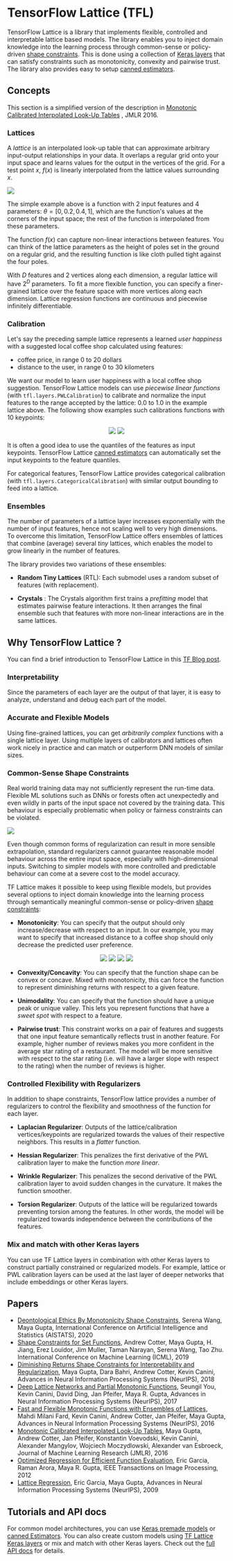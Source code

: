 # TensorFlow Lattice (TFL)

TensorFlow Lattice is a library that implements flexible, controlled and
interpretable lattice based models. The library enables you to inject domain
knowledge into the learning process through common-sense or policy-driven
[shape constraints](tutorials/shape_constraints.ipynb). This is done using a
collection of [Keras layers](tutorials/keras_layers.ipynb) that can satisfy
constraints such as monotonicity, convexity and pairwise trust. The library also
provides easy to setup [canned estimators](tutorials/canned_estimators.ipynb).

## Concepts

This section is a simplified version of the description in
[Monotonic Calibrated Interpolated Look-Up Tables](http://jmlr.org/papers/v17/15-243.html)
, JMLR 2016.

### Lattices

A *lattice* is an interpolated look-up table that can approximate arbitrary
input-output relationships in your data. It overlaps a regular grid onto your
input space and learns values for the output in the vertices of the grid. For a
test point $x$, $f(x)$ is linearly interpolated from the lattice values
surrounding $x$.

<img src="images/2d_lattice.png" style="display:block; margin:auto;">

The simple example above is a function with 2 input features and 4 parameters:
$\theta=[0, 0.2, 0.4, 1]$, which are the function's values at the corners of the
input space; the rest of the function is interpolated from these parameters.

The function $f(x)$ can capture non-linear interactions between features. You
can think of the lattice parameters as the height of poles set in the ground on
a regular grid, and the resulting function is like cloth pulled tight against
the four poles.

With $D$ features and 2 vertices along each dimension, a regular lattice will
have $2^D$ parameters. To fit a more flexible function, you can specify a
finer-grained lattice over the feature space with more vertices along each
dimension. Lattice regression functions are continuous and piecewise infinitely
differentiable.

### Calibration

Let's say the preceding sample lattice represents a learned *user happiness*
with a suggested local coffee shop calculated using features:

*   coffee price, in range 0 to 20 dollars
*   distance to the user, in range 0 to 30 kilometers

We want our model to learn user happiness with a local coffee shop suggestion.
TensorFlow Lattice models can use *piecewise linear functions* (with
`tfl.layers.PWLCalibration`) to calibrate and normalize the input features to
the range accepted by the lattice: 0.0 to 1.0 in the example lattice above. The
following show examples such calibrations functions with 10 keypoints:

<p align="center">
<img src="images/pwl_calibration_distance.png">
<img src="images/pwl_calibration_price.png">
</p>

It is often a good idea to use the quantiles of the features as input keypoints.
TensorFlow Lattice [canned estimators](tutorials/canned_estimators.ipynb) can
automatically set the input keypoints to the feature quantiles.

For categorical features, TensorFlow Lattice provides categorical calibration
(with `tfl.layers.CategoricalCalibration`) with similar output bounding to feed
into a lattice.

### Ensembles

The number of parameters of a lattice layer increases exponentially with the
number of input features, hence not scaling well to very high dimensions. To
overcome this limitation, TensorFlow Lattice offers ensembles of lattices that
combine (average) several *tiny* lattices, which enables the model to grow
linearly in the number of features.

The library provides two variations of these ensembles:

*   **Random Tiny Lattices** (RTL): Each submodel uses a random subset of
    features (with replacement).

*   **Crystals** : The Crystals algorithm first trains a *prefitting* model that
    estimates pairwise feature interactions. It then arranges the final ensemble
    such that features with more non-linear interactions are in the same
    lattices.

## Why TensorFlow Lattice ?

You can find a brief introduction to TensorFlow Lattice in this
[TF Blog post](https://blog.tensorflow.org/2020/02/tensorflow-lattice-flexible-controlled-and-interpretable-ML.html).

### Interpretability

Since the parameters of each layer are the output of that layer, it is easy to
analyze, understand and debug each part of the model.

### Accurate and Flexible Models

Using fine-grained lattices, you can get *arbitrarily complex* functions with a
single lattice layer. Using multiple layers of calibrators and lattices often
work nicely in practice and can match or outperform DNN models of similar sizes.

### Common-Sense Shape Constraints

Real world training data may not sufficiently represent the run-time data.
Flexible ML solutions such as DNNs or forests often act unexpectedly and even
wildly in parts of the input space not covered by the training data. This
behaviour is especially problematic when policy or fairness constraints can be
violated.

<img src="images/model_comparison.png" style="display:block; margin:auto;">

Even though common forms of regularization can result in more sensible
extrapolation, standard regularizers cannot guarantee reasonable model behaviour
across the entire input space, especially with high-dimensional inputs.
Switching to simpler models with more controlled and predictable behaviour can
come at a severe cost to the model accuracy.

TF Lattice makes it possible to keep using flexible models, but provides several
options to inject domain knowledge into the learning process through
semantically meaningful common-sense or policy-driven
[shape constraints](tutorials/shape_constraints.ipynb):

*   **Monotonicity**: You can specify that the output should only
    increase/decrease with respect to an input. In our example, you may want to
    specify that increased distance to a coffee shop should only decrease the
    predicted user preference.

<p align="center">
<img src="images/linear_fit.png">
<img src="images/flexible_fit.png">
<img src="images/regularized_fit.png">
<img src="images/monotonic_fit.png">
</p>

*   **Convexity/Concavity**: You can specify that the function shape can be
    convex or concave. Mixed with monotonicity, this can force the function to
    represent diminishing returns with respect to a given feature.

*   **Unimodality**: You can specify that the function should have a unique peak
    or unique valley. This lets you represent functions that have a *sweet spot*
    with respect to a feature.

*   **Pairwise trust**: This constraint works on a pair of features and suggests
    that one input feature semantically reflects trust in another feature. For
    example, higher number of reviews makes you more confident in the average
    star rating of a restaurant. The model will be more sensitive with respect
    to the star rating (i.e. will have a larger slope with respect to the
    rating) when the number of reviews is higher.

### Controlled Flexibility with Regularizers

In addition to shape constraints, TensorFlow lattice provides a number of
regularizers to control the flexibility and smoothness of the function for each
layer.

*   **Laplacian Regularizer**: Outputs of the lattice/calibration
    vertices/keypoints are regularized towards the values of their respective
    neighbors. This results in a *flatter* function.

*   **Hessian Regularizer**: This penalizes the first derivative of the PWL
    calibration layer to make the function *more linear*.

*   **Wrinkle Regularizer**: This penalizes the second derivative of the PWL
    calibration layer to avoid sudden changes in the curvature. It makes the
    function smoother.

*   **Torsion Regularizer**: Outputs of the lattice will be regularized towards
    preventing torsion among the features. In other words, the model will be
    regularized towards independence between the contributions of the features.

### Mix and match with other Keras layers

You can use TF Lattice layers in combination with other Keras layers to
construct partially constrained or regularized models. For example, lattice or
PWL calibration layers can be used at the last layer of deeper networks that
include embeddings or other Keras layers.

## Papers

*   [Deontological Ethics By Monotonicity Shape Constraints](https://arxiv.org/abs/2001.11990),
    Serena Wang, Maya Gupta, International Conference on Artificial Intelligence
    and Statistics (AISTATS), 2020
*   [Shape Constraints for Set Functions](http://proceedings.mlr.press/v97/cotter19a.html),
    Andrew Cotter, Maya Gupta, H. Jiang, Erez Louidor, Jim Muller, Taman
    Narayan, Serena Wang, Tao Zhu. International Conference on Machine Learning
    (ICML), 2019
*   [Diminishing Returns Shape Constraints for Interpretability and
    Regularization](https://papers.nips.cc/paper/7916-diminishing-returns-shape-constraints-for-interpretability-and-regularization),
    Maya Gupta, Dara Bahri, Andrew Cotter, Kevin Canini, Advances in Neural
    Information Processing Systems (NeurIPS), 2018
*   [Deep Lattice Networks and Partial Monotonic Functions](https://research.google.com/pubs/pub46327.html),
    Seungil You, Kevin Canini, David Ding, Jan Pfeifer, Maya R. Gupta, Advances
    in Neural Information Processing Systems (NeurIPS), 2017
*   [Fast and Flexible Monotonic Functions with Ensembles of Lattices](https://papers.nips.cc/paper/6377-fast-and-flexible-monotonic-functions-with-ensembles-of-lattices),
    Mahdi Milani Fard, Kevin Canini, Andrew Cotter, Jan Pfeifer, Maya Gupta,
    Advances in Neural Information Processing Systems (NeurIPS), 2016
*   [Monotonic Calibrated Interpolated Look-Up Tables](http://jmlr.org/papers/v17/15-243.html),
    Maya Gupta, Andrew Cotter, Jan Pfeifer, Konstantin Voevodski, Kevin Canini,
    Alexander Mangylov, Wojciech Moczydlowski, Alexander van Esbroeck, Journal
    of Machine Learning Research (JMLR), 2016
*   [Optimized Regression for Efficient Function Evaluation](http://ieeexplore.ieee.org/document/6203580/),
    Eric Garcia, Raman Arora, Maya R. Gupta, IEEE Transactions on Image
    Processing, 2012
*   [Lattice Regression](https://papers.nips.cc/paper/3694-lattice-regression),
    Eric Garcia, Maya Gupta, Advances in Neural Information Processing Systems
    (NeurIPS), 2009

## Tutorials and API docs

For common model architectures, you can use
[Keras premade models](tutorials/premade_models.ipynb) or
[canned Estimators](tutorials/canned_estimators.ipynb). You can also create
custom models using [TF Lattice Keras layers](tutorials/keras_layers.ipynb) or
mix and match with other Keras layers. Check out the
[full API docs](https://www.tensorflow.org/lattice/api_docs/python/tfl) for
details.
